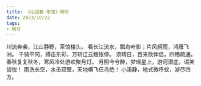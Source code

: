 ```yaml
---
title: 《沁园春·茶馆》明兮
date: 2023/10/22
tags:
- 明兮
---
```

川流奔袭，江山静野，茶馆楼头。
看长江流水，瓢舟叶影；片风舸雨，鸿雁飞洲。
千骑平冈，搏击东彩，万斩辽云叛怅停。
须晴日，百来欣伴侣，四畅疏通。
春秋复复秋冬，寒风冷处游欢聚月灯。
月照今兮醉，梦瑶星上，游河潜底，语笑谈悦！
雨洗长空，水击双壁，天地横飞任鸟绝！
小溪静，地式微呼蚁，游尽四方。
